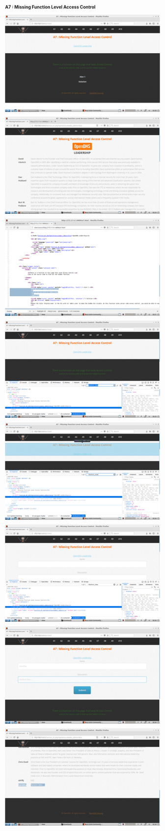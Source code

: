 #### A7 : Missing Function Level Access Control

![](images/7/1.png)

![](images/7/2.png)

![](images/7/3.png)

![](images/7/4.png)

![](images/7/5.png)

![](images/7/6.png)

![](images/7/7.png)

![](images/7/8.png)